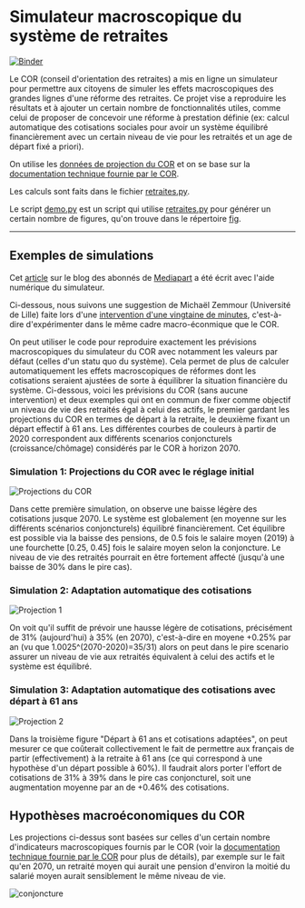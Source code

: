 # Simulateur macroscopique du système de retraites

[![Binder](https://mybinder.org/badge_logo.svg)](https://mybinder.org/v2/gh/brunoscherrer/retraites/master?filepath=index.ipynb)

Le COR (conseil d'orientation des retraites) a mis en ligne un simulateur pour permettre aux citoyens de simuler les effets macroscopiques des grandes lignes d'une réforme des retraites.
Ce projet vise a reproduire les résultats et à ajouter un certain nombre de fonctionnalités utiles, comme celui de proposer de concevoir une réforme à prestation définie (ex: calcul automatique des cotisations sociales pour avoir un système équilibré financièrement avec un certain niveau de vie pour les retraités et un age de départ fixé a priori).

On utilise les [données de projection du COR](https://www.cor-retraites.fr/simulateur/fileProjection.json) et on se base sur la [documentation technique fournie par le COR](https://www.cor-retraites.fr/simulateur/img/pdf/Documentation_technique_vf.pdf).

Les calculs sont faits dans le fichier [retraites.py](https://github.com/brunoscherrer/retraites/blob/master/retraites.py).

Le script [demo.py](https://github.com/brunoscherrer/retraites/blob/master/demo.py) est un script qui utilise [retraites.py](https://github.com/brunoscherrer/retraites/blob/master/retraites.py) pour générer un certain nombre de figures, qu'on trouve dans le répertoire [fig](https://github.com/brunoscherrer/retraites/blob/master/retraites.py).

---

## Exemples de simulations

Cet [article](https://blogs.mediapart.fr/bruno-scherrer/blog/161219/dapres-le-cor-macronphilippe-veulent-vous-faire-travailler-jusqua-68-ans) sur le blog des abonnés de [Mediapart](https://blogs.mediapart.fr/) a été écrit avec l'aide numérique du simulateur.


Ci-dessous, nous suivons une suggestion de Michaël Zemmour (Université de Lille) faite lors d'une [intervention d'une vingtaine de minutes](https://www.youtube.com/watch?v=f0EZ9KJmeLA&t=346s), c'est-à-dire d'expérimenter dans le même cadre macro-éconmique que le COR. 

On peut utiliser le code pour reproduire exactement les prévisions macroscopiques du simulateur du COR avec notamment les valeurs par défaut (celles d'un statu quo du système).
Cela permet de plus de calculer automatiquement les effets macroscopiques de réformes dont les cotisations seraient ajustées de sorte à équilibrer la situation financière du système. Ci-dessous, voici les prévisions du COR (sans aucune intervention) et deux exemples qui ont en commun de fixer comme objectif un niveau de vie des retraités égal à celui des actifs, le premier gardant les projections du COR en termes de départ à la retraite, le deuxième fixant un départ effectif à 61 ans. Les différentes courbes de couleurs à partir de 2020 correspondent aux différents scenarios conjoncturels (croissance/chômage) considérés par le COR à horizon 2070.

### Simulation 1: Projections du COR avec le réglage initial

![Projections du COR](./fig/cor.jpg) 

Dans cette première simulation, on observe une baisse légère des cotisations jusque 2070. Le système est globalement (en moyenne sur les différents scénarios conjoncturels) équilibré financièrement. Cet équilibre est possible via la baisse des pensions, de 0.5 fois le salaire moyen (2019) à une fourchette [0.25, 0.45] fois le salaire moyen selon la conjoncture. Le niveau de vie des retraités pourrait en être fortement affecté (jusqu'à une baisse de 30% dans le pire cas).

### Simulation 2: Adaptation automatique des cotisations

![Projection 1](./fig/cotisations.jpg)

On voit qu'il suffit de prévoir une hausse légère de cotisations, précisément de 31% (aujourd'hui) à 35% (en 2070), c'est-à-dire en moyene +0.25% par an (vu que 1.0025^(2070-2020)=35/31) alors on peut dans le pire scenario assurer un niveau de vie aux retraités équivalent à celui des actifs et le système est équilibré.

### Simulation 3: Adaptation automatique des cotisations avec départ à 61 ans

![Projection 2](./fig/61ans.jpg)

Dans la troisième figure "Départ à 61 ans et cotisations adaptées", on peut mesurer ce que coûterait collectivement le fait de permettre aux français de partir (effectivement) à la retraite à 61 ans (ce qui correspond à une hypothèse d'un départ possible à 60%). Il faudrait alors porter l'effort de cotisations de 31% à 39% dans le pire cas conjoncturel, soit une augmentation moyenne par an de +0.46% des cotisations.


## Hypothèses macroéconomiques du COR

Les projections ci-dessus sont basées sur celles d'un certain nombre d'indicateurs macroscopiques fournis par le COR (voir la [documentation technique fournie par le COR](https://www.cor-retraites.fr/simulateur/img/pdf/Documentation_technique_vf.pdf) pour plus de détails), par exemple sur le fait qu'en 2070, un retraité moyen qui aurait une pension d'environ la moitié du salarié moyen aurait sensiblement le même niveau de vie.

![conjoncture](./fig/conjoncture.jpg)
